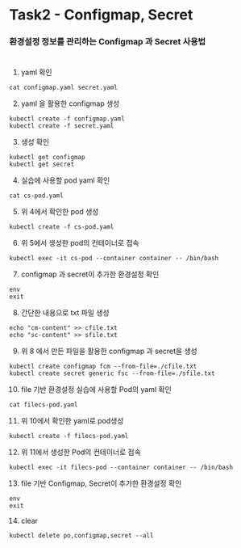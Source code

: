 # Task2 - Configmap, Secret

### 환경설정 정보를 관리하는 Configmap 과 Secret 사용법
#  

1. yaml 확인

```
cat configmap.yaml secret.yaml
```  

2. yaml 을 활용한 configmap 생성
```
kubectl create -f configmap.yaml
kubectl create -f secret.yaml
```

3. 생성 확인
```
kubectl get configmap
kubectl get secret
```

4. 실습에 사용할 pod yaml 확인
```
cat cs-pod.yaml
```

5. 위 4에서 확인한 pod 생성
```
kubectl create -f cs-pod.yaml
```

6. 위 5에서 생성한 pod의 컨테이너로 접속
```
kubectl exec -it cs-pod --container container -- /bin/bash
```

7. configmap 과 secret이 추가한 환경설정 확인
```
env
exit
```

8. 간단한 내용으로 txt 파일 생성
```
echo "cm-content" >> cfile.txt
echo "sc-content" >> sfile.txt
```

9. 위 8 에서 만든 파일을 활용한 configmap 과 secret을 생성
```
kubectl create configmap fcm --from-file=./cfile.txt
kubectl create secret generic fsc --from-file=./sfile.txt
```

10. file 기반 환경설정 실습에 사용할 Pod의 yaml 확인
```
cat filecs-pod.yaml
```

11. 위 10에서 확인한 yaml로 pod생성
```
kubectl create -f filecs-pod.yaml
```

12. 위 11에서 생성한 Pod의 컨테이너로 접속
```
kubectl exec -it filecs-pod --container container -- /bin/bash
```

13. file 기반 Configmap, Secret이 추가한 환경설정 확인
```
env
exit
```

14. clear
```
kubectl delete po,configmap,secret --all
```
